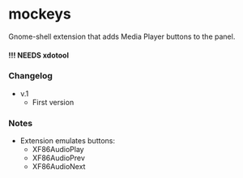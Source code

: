 # mockeys

Gnome-shell extension that adds Media Player buttons to the panel.

#### !!! NEEDS xdotool

### Changelog

* v.1
  - First version

### Notes

* Extension emulates buttons:
  - XF86AudioPlay
  - XF86AudioPrev
  - XF86AudioNext
